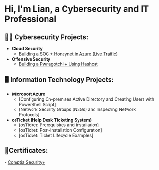 <h1>Hi, I'm Lian, a Cybersecurity and IT Professional


<h2>👨‍💻 Cybersecurity Projects:</h2>

- <b>Cloud Security</b>
  - [Building a SOC + Honeynet in Azure (Live Traffic)](https://github.com/LianCanda/azure-honeynet_project)
- <b>Offensive Security</b>
  - [Building a Pwnagotchi + Using Hashcat](https://github.com/LianCanda/pwnagotchi-hashcat-project)

<h2>🖥️ Information Technology Projects:</h2>

- <b>Microsoft Azure</b>
  - [Configuring On-premises Active Directory and Creating Users with PowerShell Script]
  - [Network Security Groups (NSGs) and Inspecting Network Protocols]
- <b>osTicket (Help Desk Ticketing System)</b>
  - [osTicket: Prerequisites and Installation]
  - [osTicket: Post-Installation Configuration]
  - [osTicket: Ticket Lifecycle Examples]

 
<h2>📜Certificates:</h2>
- <a href="https://github.com/user-attachments/files/18248998/CompTIA.Security%2B.ce.certificate.pdf">Comptia Security+</a>
